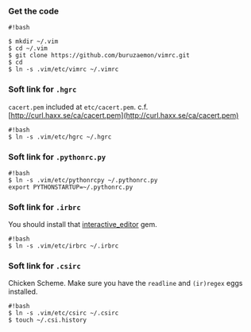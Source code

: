 ### Get the code ###
```
#!bash

$ mkdir ~/.vim
$ cd ~/.vim
$ git clone https://github.com/buruzaemon/vimrc.git 
$ cd
$ ln -s .vim/etc/vimrc ~/.vimrc
```

### Soft link for `.hgrc` ###
`cacert.pem` included at `etc/cacert.pem`.
c.f. [http://curl.haxx.se/ca/cacert.pem](http://curl.haxx.se/ca/cacert.pem)
```
#!bash
$ ln -s .vim/etc/hgrc ~/.hgrc
```

### Soft link for `.pythonrc.py` ###
```
#!bash
$ ln -s .vim/etc/pythonrcpy ~/.pythonrc.py
export PYTHONSTARTUP=~/.pythonrc.py
```

### Soft link for `.irbrc` ###
You should install that [interactive_editor](http://vimcasts.org/episodes/running-vim-within-irb/) gem.
```
#!bash
$ ln -s .vim/etc/irbrc ~/.irbrc
```

### Soft link for `.csirc` ###
Chicken Scheme. Make sure you have the `readline` and `(ir)regex` eggs installed.
```
#!bash
$ ln -s .vim/etc/csirc ~/.csirc
$ touch ~/.csi.history
```
